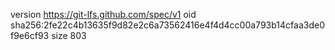 version https://git-lfs.github.com/spec/v1
oid sha256:2fe22c4b13635f9d82e2c6a73562416e4f4d4cc00a793b14cfaa3de0f9e6cf93
size 803
